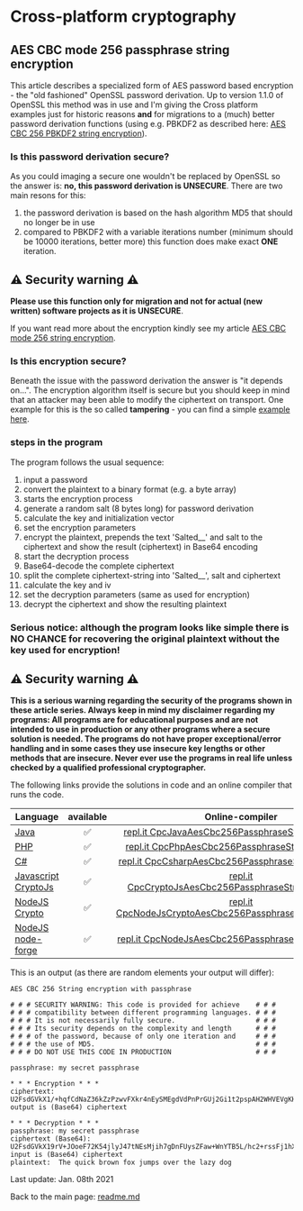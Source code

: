 # Cross-platform cryptography

## AES CBC mode 256 passphrase string encryption

This article describes a specialized form of AES password based encryption - the "old fashioned" OpenSSL password derivation. Up to version 1.1.0 of OpenSSL this method was in use and I'm giving the Cross platform examples just for historic reasons **and** for migrations to a (much) better password derivation functions (using e.g. PBKDF2 as described here: [AES CBC 256 PBKDF2 string encryption](aes_cbc_256_pbkdf2_string_encryption.md)).

### Is this password derivation secure?

As you could imaging a secure one wouldn't be replaced by OpenSSL so the answer is: **no, this password derivation is UNSECURE**. There are two main resons for this: 

1. the password derivation is based on the hash algorithm MD5 that should no longer be in use
2. compared to PBKDF2 with a variable iterations number (minimum should be 10000 iterations, better more) this function does make exact **ONE** iteration.

## :warning: Security warning :warning:

**Please use this function only for migration and not for actual (new written) software projects as it is UNSECURE**.

If you want read more about the encryption kindly see my article [AES CBC mode 256 string encryption](aes_cbc_256_string_encryption.md).

### Is this encryption secure?
Beneath the issue with the password derivation the answer is "it depends on...". The encryption algorithm itself is secure but you should keep in mind that an attacker may been able to modify the ciphertext on transport. One example for this is the so called **tampering** - you can find a simple [example here](aes_cbc_tampering.md).

### steps in the program

The program follows the usual sequence:
1. input a password
2. convert the plaintext to a binary format (e.g. a byte array)
3. starts the encryption process
4. generate a random salt (8 bytes long) for password derivation
5. calculate the key and initialization vector
6. set the encryption parameters
7. encrypt the plaintext, prepends the text 'Salted__' and salt to the ciphertext and show the result (ciphertext) in Base64 encoding
8. start the decryption process
9. Base64-decode the complete ciphertext
10. split the complete ciphertext-string into 'Salted__', salt and ciphertext
11. calculate the key and iv
12. set the decryption parameters (same as used for encryption)
13. decrypt the ciphertext and show the resulting plaintext

### **Serious notice: although the program looks like simple there is NO CHANCE for recovering the original plaintext without the key used for encryption!**

## :warning: Security warning :warning:

**This is a serious warning regarding the security of the programs shown in these article series.  Always keep in mind my disclaimer regarding my programs: All programs are for educational purposes and are not intended to use in production or any other programs where a  secure solution is needed. The programs do not have proper exceptional/error handling and in some cases they use insecure key lengths or other methods that are insecure. Never ever use the programs in real life unless checked by a qualified professional cryptographer.**

The following links provide the solutions in code and an online compiler that runs the code.

| Language | available | Online-compiler
| ------ | :---: | :----: |
| [Java](../AesCbc256PassphraseStringEncryption/AesCbc256PassphraseStringEncryption.java) | :white_check_mark: | [repl.it CpcJavaAesCbc256PassphraseStringEncryption](https://repl.it/@javacrypto/CpcJavaAesCbc256PassphraseStringEncryption#Main.java/)
| [PHP](../AesCbc256PassphraseStringEncryption/AesCbc256PassphraseStringEncryption.php) | :white_check_mark: | [repl.it CpcPhpAesCbc256PassphraseStringEncryption](https://repl.it/@javacrypto/CpcPhpAesCbc256PassphraseStringEncryption#main.php/)
| [C#](../AesCbc256PassphraseStringEncryption/AesCbc256PassphraseStringEncryption.cs) | :white_check_mark: | [repl.it CpcCsharpAesCbc256PassphraseStringEncryption](https://repl.it/@javacrypto/CpcCsharpAesCbc256PassphraseStringEncryption#main.cs/)
| [Javascript CryptoJs](../AesCbc256PassphraseStringEncryption/AesCbc256PassphraseStringEncryptionCryptoJs.js) | :white_check_mark: | [repl.it CpcCryptoJsAesCbc256PassphraseStringEncryption](https://repl.it/@javacrypto/CpcCryptoJsAesCbc256PassphraseStringEncryption#index.js/)
| [NodeJS Crypto](../AesCbc256PassphraseStringEncryption/AesCbc256PassphraseStringEncryptionNodeJsCrypto.js) | :white_check_mark: | [repl.it CpcNodeJsCryptoAesCbc256PassphraseStringEncryption](https://repl.it/@javacrypto/CpcNodeJsCryptoAesCbc256PassphraseStringEncryption#index.js/)
| [NodeJS node-forge](../AesCbc256PassphraseStringEncryption/AesCbc256PassphraseStringEncryptionNodeJs.js) | :white_check_mark: | [repl.it CpcNodeJsAesCbc256PassphraseStringEncryption](https://repl.it/@javacrypto/CpcNodeJsAesCbc256PassphraseStringEncryption#index.js/)

This is an output (as there are random elements your output will differ):

```plaintext
AES CBC 256 String encryption with passphrase

# # # SECURITY WARNING: This code is provided for achieve    # # #
# # # compatibility between different programming languages. # # #
# # # It is not necessarily fully secure.                    # # #
# # # Its security depends on the complexity and length      # # #
# # # of the password, because of only one iteration and     # # #
# # # the use of MD5.                                        # # #
# # # DO NOT USE THIS CODE IN PRODUCTION                     # # #

passphrase: my secret passphrase

* * * Encryption * * *
ciphertext: U2FsdGVkX1/+hqfCdNaZ36kZzPzwvFXkr4nEySMEgdVdPnPrGUj2Gi1t2pspAH2WHVEVgKHKWfR2Gc0sKnTlLg==
output is (Base64) ciphertext

* * * Decryption * * *
passphrase: my secret passphrase
ciphertext (Base64): U2FsdGVkX19rV+JOoeF72K54jlyJ47tNEsMjih7gDnFUysZFaw+WnYTB5L/hc2+rssFj1hXw3N8kkikHwClB2w==
input is (Base64) ciphertext
plaintext:  The quick brown fox jumps over the lazy dog

```

Last update: Jan. 08th 2021

Back to the main page: [readme.md](../readme.md)
